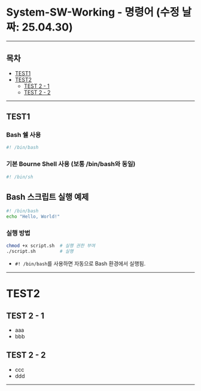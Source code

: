 # System-SW-Working - 명령어 (수정 날짜: 25.04.30)

---

## 목차
- [TEST1](#1)
- [TEST2](#2)
  - [TEST 2 - 1](#1)
  - [TEST 2 - 2](#2)

---

## TEST1

### Bash 쉘 사용
```sh
#! /bin/bash
```

### 기본 Bourne Shell 사용 (보통 /bin/bash와 동일)
```sh
#! /bin/sh
```

## Bash 스크립트 실행 예제
```sh
#! /bin/bash
echo "Hello, World!"
```

### 실행 방법
```sh
chmod +x script.sh  # 실행 권한 부여
./script.sh         # 실행
```
- `#! /bin/bash`를 사용하면 자동으로 Bash 환경에서 실행됨.

---

# TEST2

## TEST 2 - 1
- aaa
- bbb

## TEST 2 - 2
- ccc
- ddd


---
